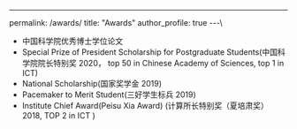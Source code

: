 ---
permalink: /awards/
title: "Awards"
author_profile: true
---\
*  中国科学院优秀博士学位论文
* Special Prize of President Scholarship for Postgraduate Students(中国科学院院长特别奖 2020， top 50 in Chinese Academy of Sciences, top 1 in ICT)
* National Scholarship(国家奖学金 2019)
* Pacemaker to Merit Student(三好学生标兵 2019)
* Institute Chief Award(Peisu Xia Award) (计算所长特别奖（夏培肃奖）2018, TOP 2 in ICT )
